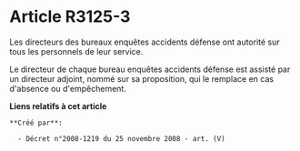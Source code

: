 # Article R3125-3

Les directeurs des bureaux enquêtes accidents défense ont autorité sur tous les personnels de leur service.

Le directeur de chaque bureau enquêtes accidents défense est assisté par un directeur adjoint, nommé sur sa proposition, qui
le remplace en cas d'absence ou d'empêchement.

**Liens relatifs à cet article**

	**Créé par**:

	  - Décret n°2008-1219 du 25 novembre 2008 - art. (V)
